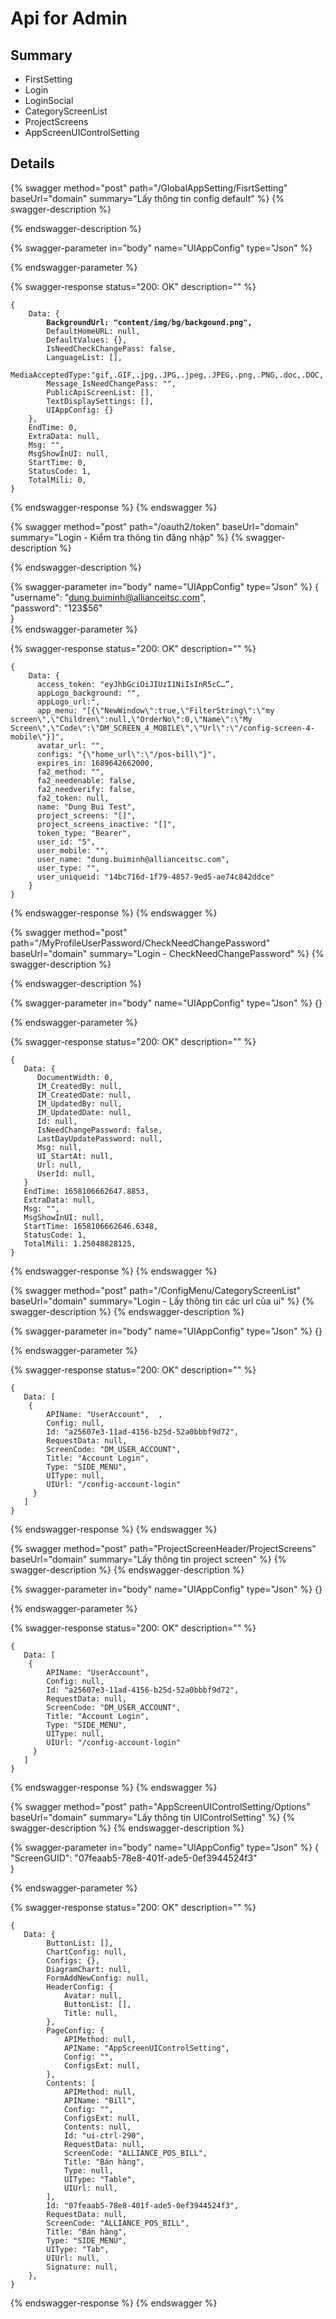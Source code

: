 # Api for Admin

## Summary

* FirstSetting
* Login
* LoginSocial
* CategoryScreenList
* ProjectScreens
* AppScreenUIControlSetting

## Details

{% swagger method="post" path="/GlobalAppSetting/FisrtSetting" baseUrl="domain" summary="Lấy thông tin config default" %}
{% swagger-description %}

{% endswagger-description %}

{% swagger-parameter in="body" name="UIAppConfig" type="Json" %}

{% endswagger-parameter %}

{% swagger-response status="200: OK" description="" %}
<pre class="language-javascript"><code class="lang-javascript">{
    Data: {
<strong>        BackgroundUrl: "content/img/bg/backgound.png",
</strong>        DefaultHomeURL: null,
        DefaultValues: {},
        IsNeedCheckChangePass: false,
        LanguageList: [],
        MediaAcceptedType:"gif,.GIF,.jpg,.JPG,.jpeg,.JPEG,.png,.PNG,.doc,.DOC,.docx,.docx,.xls,.XLS,.xlsx,.xlsx,.pdf,.PDF,.txt,.TXT,.dwg,.DWG,.sql,.json,.HEIC,.HEIF,.HEVC",
        Message_IsNeedChangePass: "",
        PublicApiScreenList: [],
        TextDisplaySettings: [],
        UIAppConfig: {}
    },
    EndTime: 0,
    ExtraData: null,
    Msg: "",
    MsgShowInUI: null,
    StartTime: 0,
    StatusCode: 1,
    TotalMili: 0,
}
</code></pre>
{% endswagger-response %}
{% endswagger %}  

{% swagger method="post" path="/oauth2/token" baseUrl="domain" summary="Login - Kiểm tra thông tin đăng nhập" %}
{% swagger-description %}

{% endswagger-description %}

{% swagger-parameter in="body" name="UIAppConfig" type="Json" %}
{  
    "username": "dung.buiminh@allianceitsc.com",  
    "password": "123$56"  
}  
{% endswagger-parameter %}

{% swagger-response status="200: OK" description="" %}
<pre class="language-javascript"><code class="lang-javascript">{
    Data: {
      access_token: "eyJhbGciOiJIUzI1NiIsInR5cC…”,
      appLogo_background: "",
      appLogo_url:",
      app_menu: "[{\"NewWindow\":true,\"FilterString\":\"my screen\",\"Children\":null,\"OrderNo\":0,\"Name\":\"My                Screen\",\"Code\":\"DM_SCREEN_4_MOBILE\",\"Url\":\"/config-screen-4-mobile\"}]",
      avatar_url: "",
      configs: "{\"home_url\":\"/pos-bill\"}",
      expires_in: 1689642662000,
      fa2_method: "",
      fa2_needenable: false,
      fa2_needverify: false,
      fa2_token: null,
      name: "Dung Bui Test",
      project_screens: "[]",
      project_screens_inactive: "[]",
      token_type: "Bearer",
      user_id: "5",
      user_mobile: "",
      user_name: "dung.buiminh@allianceitsc.com",
      user_type: "",
      user_uniqueid: "14bc716d-1f79-4857-9ed5-ae74c842ddce"
    }
}
</code></pre>
{% endswagger-response %}
{% endswagger %}
  
  
{% swagger method="post" path="/MyProfileUserPassword/CheckNeedChangePassword" baseUrl="domain" summary="Login - CheckNeedChangePassword" %}
{% swagger-description %}

{% endswagger-description %}

{% swagger-parameter in="body" name="UIAppConfig" type="Json" %}
{}

{% endswagger-parameter %}

{% swagger-response status="200: OK" description="" %}
<pre class="language-javascript"><code class="lang-javascript">{
   Data: {
      DocumentWidth: 0,
      IM_CreatedBy: null,
      IM_CreatedDate: null,
      IM_UpdatedBy: null,
      IM_UpdatedDate: null,
      Id: null,
      IsNeedChangePassword: false,
      LastDayUpdatePassword: null,
      Msg: null,
      UI_StartAt: null,
      Url: null,
      UserId: null,
   }
   EndTime: 1658106662647.8853,
   ExtraData: null,
   Msg: "",
   MsgShowInUI: null,
   StartTime: 1658106662646.6348,
   StatusCode: 1,
   TotalMili: 1.25048828125,
}
</code></pre>
{% endswagger-response %}
{% endswagger %}  
  
  
{% swagger method="post" path="/ConfigMenu/CategoryScreenList" baseUrl="domain" summary="Login - Lấy thông tin các url của ui" %}
{% swagger-description %}
{% endswagger-description %}

{% swagger-parameter in="body" name="UIAppConfig" type="Json" %}
{}

{% endswagger-parameter %}

{% swagger-response status="200: OK" description="" %}
<pre class="language-javascript"><code class="lang-javascript">{
   Data: [
    {
        APIName: "UserAccount",  ,  
        Config: null,  
        Id: "a25607e3-11ad-4156-b25d-52a0bbbf9d72",  
        RequestData: null,  
        ScreenCode: "DM_USER_ACCOUNT",  
        Title: "Account Login",  
        Type: "SIDE_MENU",  
        UIType: null,  
        UIUrl: "/config-account-login"
     } 
   ]
}
</code></pre>
{% endswagger-response %}
{% endswagger %}  
  
  
{% swagger method="post" path="ProjectScreenHeader/ProjectScreens" baseUrl="domain" summary="Lấy thông tin project screen" %}
{% swagger-description %}
{% endswagger-description %}

{% swagger-parameter in="body" name="UIAppConfig" type="Json" %}
{}

{% endswagger-parameter %}

{% swagger-response status="200: OK" description="" %}
<pre class="language-javascript"><code class="lang-javascript">{
   Data: [
    {
        APIName: "UserAccount",    
        Config: null,  
        Id: "a25607e3-11ad-4156-b25d-52a0bbbf9d72",  
        RequestData: null,  
        ScreenCode: "DM_USER_ACCOUNT",  
        Title: "Account Login",  
        Type: "SIDE_MENU",  
        UIType: null,  
        UIUrl: "/config-account-login"
     } 
   ]
}
</code></pre>
{% endswagger-response %}
{% endswagger %}  
  
  
{% swagger method="post" path="AppScreenUIControlSetting/Options" baseUrl="domain" summary="Lấy thông tin UIControlSetting" %}
{% swagger-description %}
{% endswagger-description %}

{% swagger-parameter in="body" name="UIAppConfig" type="Json" %}
{  
"ScreenGUID": "07feaab5-78e8-401f-ade5-0ef3944524f3"  
}

{% endswagger-parameter %}

{% swagger-response status="200: OK" description="" %}
<pre class="language-javascript"><code class="lang-javascript">{
   Data: {  
        ButtonList: [],
        ChartConfig: null,
        Configs: {},
        DiagramChart: null,
        FormAddNewConfig: null,
        HeaderConfig: {
            Avatar: null,
            ButtonList: [],
            Title: null,
        },
        PageConfig: {  
            APIMethod: null,
            APIName: "AppScreenUIControlSetting",
            Config: "",
            ConfigsExt: null,  
        },  
        Contents: [
            APIMethod: null,
            APIName: "Bill",
            Config: "",
            ConfigsExt: null,
            Contents: null,
            Id: "ui-ctrl-290",
            RequestData: null,
            ScreenCode: "ALLIANCE_POS_BILL",
            Title: "Bán hàng",
            Type: null,
            UIType: "Table",
            UIUrl: null,
        ],
        Id: "07feaab5-78e8-401f-ade5-0ef3944524f3",
        RequestData: null,
        ScreenCode: "ALLIANCE_POS_BILL",
        Title: "Bán hàng",
        Type: "SIDE_MENU",
        UIType: "Tab",
        UIUrl: null,
        Signature: null,
    },
}
</code></pre>
{% endswagger-response %}
{% endswagger %}  
